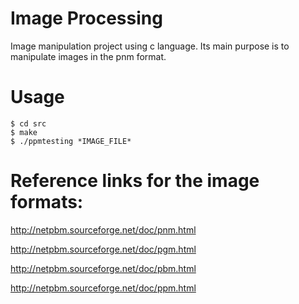 # Image Processing

Image manipulation project using c language.
Its main purpose is to manipulate images in the pnm format.

# Usage
```
$ cd src
$ make
$ ./ppmtesting *IMAGE_FILE*
```

# Reference links for the image formats:

http://netpbm.sourceforge.net/doc/pnm.html

http://netpbm.sourceforge.net/doc/pgm.html

http://netpbm.sourceforge.net/doc/pbm.html

http://netpbm.sourceforge.net/doc/ppm.html
